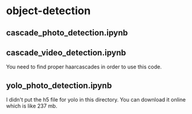 # object-detection

## cascade_photo_detection.ipynb
## cascade_video_detection.ipynb

You need to find proper haarcascades in order to use this code.

## yolo_photo_detection.ipynb

I didn't put the h5 file for yolo in this directory. You can download it online which is like 237 mb.
